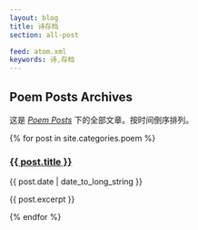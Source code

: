 ```yaml
---
layout: blog
title: 诗存档
section: all-post

feed: atom.xml
keywords: 诗,存档
---
```


Poem Posts Archives
--------------

这是 _[Poem Posts](/poem)_ 下的全部文章。按时间倒序排列。

{% for post in site.categories.poem %}
  <div class="post-snippet">
    <div class="post-head">
      <h3><a href="{{ post.url }}">{{ post.title }}</a></h3>
      <p>{{ post.date | date_to_long_string }}</p>
    </div>
    <div class="post-content">
      <p>{{ post.excerpt }}</p>
    </div>
  </div>
{% endfor %}
  
